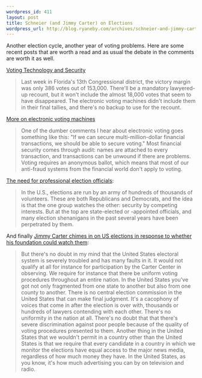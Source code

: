 ```yaml
--- 
wordpress_id: 411
layout: post
title: Schneier (and Jimmy Carter) on Elections
wordpress_url: http://blog.ryaneby.com/archives/schneier-and-jimmy-carter-on-elections/
---
```

Another election cycle, another year of voting problems. Here are some recent posts that are worth a read and as usual the debate in the comments are worth it as well.

<a href="http://www.schneier.com/blog/archives/2006/11/voting_technolo.html">Voting Technology and Security</a>

<blockquote>Last week in Florida's 13th Congressional district, the victory margin was only 386 votes out of 153,000. There'll be a mandatory lawyered-up recount, but it won't include the almost 18,000 votes that seem to have disappeared. The electronic voting machines didn't include them in their final tallies, and there's no backup to use for the recount. </blockquote>

<a href="http://www.schneier.com/blog/archives/2006/11/more_on_electro.html">More on electronic voting machines</a>

<blockquote>One of the dumber comments I hear about electronic voting goes something like this: "If we can secure multi-million-dollar financial transactions, we should be able to secure voting." Most financial security comes through audit: names are attached to every transaction, and transactions can be unwound if there are problems. Voting requires an anonymous ballot, which means that most of our anti-fraud systems from the financial world don't apply to voting.</blockquote>

<a href="http://www.schneier.com/blog/archives/2006/11/the_need_for_pr.html">The need for professional election officials</a>:

<blockquote>In the U.S., elections are run by an army of hundreds of thousands of volunteers. These are both Republicans and Democrats, and the idea is that the one group watches the other: security by competing interests. But at the top are state-elected or -appointed officials, and many election shenanigans in the past several years have been perpetrated by them.</blockquote>

And finally <a href="http://www.npr.org/templates/story/story.php?storyId=6439233">Jimmy Carter chimes in on US elections in response to whether his foundation could watch them</a>:

<blockquote>But there's no doubt in my mind that the United States electoral system is severely troubled and has many faults in it. It would not qualify at all for instance for participation by the Carter Center in observing. We require for instance that there be uniform voting procedures throughout an entire nation. In the United States you've got not only fragmented from one state to another but also from one county to another. There is no central election commission in the United States that can make final judgment. It's a cacophony of voices that come in after the election is over with, thousands or hundreds of lawyers contending with each other. There's no uniformity in the nation at all. There's no doubt that that there's severe discrimination against poor people because of the quality of voting procedures presented to them. Another thing in the United States that we wouldn't permit in a country other than the United States is that we require that every candidate in a country in which we monitor the elections have equal access to the major news media, regardless of how much money they have. In the United States, as you know, it's how much advertising you can by on television and radio.</blockquote>
